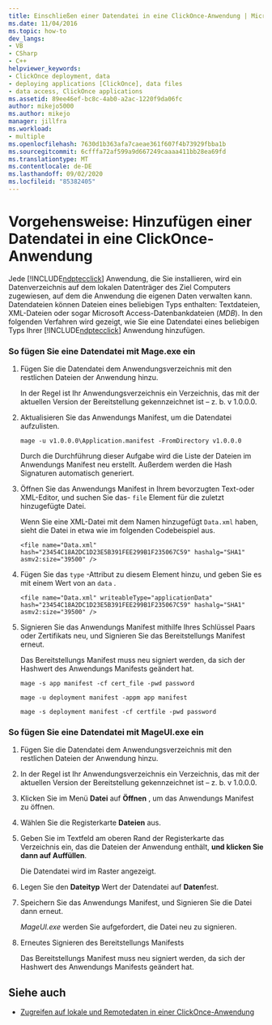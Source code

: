 ```yaml
---
title: Einschließen einer Datendatei in eine ClickOnce-Anwendung | Microsoft-Dokumentation
ms.date: 11/04/2016
ms.topic: how-to
dev_langs:
- VB
- CSharp
- C++
helpviewer_keywords:
- ClickOnce deployment, data
- deploying applications [ClickOnce], data files
- data access, ClickOnce applications
ms.assetid: 89ee46ef-bc8c-4ab0-a2ac-1220f9da06fc
author: mikejo5000
ms.author: mikejo
manager: jillfra
ms.workload:
- multiple
ms.openlocfilehash: 7630d1b363afa7caeae361f607f4b73929fbba1b
ms.sourcegitcommit: 6cfffa72af599a9d667249caaaa411bb28ea69fd
ms.translationtype: MT
ms.contentlocale: de-DE
ms.lasthandoff: 09/02/2020
ms.locfileid: "85382405"
---
```

# <a name="how-to-include-a-data-file-in-a-clickonce-application"></a>Vorgehensweise: Hinzufügen einer Datendatei in eine ClickOnce-Anwendung
Jede [!INCLUDE[ndptecclick](../deployment/includes/ndptecclick_md.md)] Anwendung, die Sie installieren, wird ein Datenverzeichnis auf dem lokalen Datenträger des Ziel Computers zugewiesen, auf dem die Anwendung die eigenen Daten verwalten kann. Datendateien können Dateien eines beliebigen Typs enthalten: Textdateien, XML-Dateien oder sogar Microsoft Access-Datenbankdateien (*MDB*). In den folgenden Verfahren wird gezeigt, wie Sie eine Datendatei eines beliebigen Typs Ihrer [!INCLUDE[ndptecclick](../deployment/includes/ndptecclick_md.md)] Anwendung hinzufügen.

### <a name="to-include-a-data-file-by-using-mageexe"></a>So fügen Sie eine Datendatei mit Mage.exe ein

1. Fügen Sie die Datendatei dem Anwendungsverzeichnis mit den restlichen Dateien der Anwendung hinzu.

    In der Regel ist Ihr Anwendungsverzeichnis ein Verzeichnis, das mit der aktuellen Version der Bereitstellung gekennzeichnet ist – z. b. v 1.0.0.0.

2. Aktualisieren Sie das Anwendungs Manifest, um die Datendatei aufzulisten.

    `mage -u v1.0.0.0\Application.manifest -FromDirectory v1.0.0.0`

    Durch die Durchführung dieser Aufgabe wird die Liste der Dateien im Anwendungs Manifest neu erstellt. Außerdem werden die Hash Signaturen automatisch generiert.

3. Öffnen Sie das Anwendungs Manifest in Ihrem bevorzugten Text-oder XML-Editor, und suchen Sie das- `file` Element für die zuletzt hinzugefügte Datei.

    Wenn Sie eine XML-Datei mit dem Namen hinzugefügt `Data.xml` haben, sieht die Datei in etwa wie im folgenden Codebeispiel aus.

   `<file name="Data.xml" hash="23454C18A2DC1D23E5B391FEE299B1F235067C59" hashalg="SHA1" asmv2:size="39500" />`

4. Fügen Sie das `type` -Attribut zu diesem Element hinzu, und geben Sie es mit einem Wert von an `data` .

   `<file name="Data.xml" writeableType="applicationData" hash="23454C18A2DC1D23E5B391FEE299B1F235067C59" hashalg="SHA1" asmv2:size="39500" />`

5. Signieren Sie das Anwendungs Manifest mithilfe Ihres Schlüssel Paars oder Zertifikats neu, und Signieren Sie das Bereitstellungs Manifest erneut.

    Das Bereitstellungs Manifest muss neu signiert werden, da sich der Hashwert des Anwendungs Manifests geändert hat.

    `mage -s app manifest -cf cert_file -pwd password`

    `mage -u deployment manifest -appm app manifest`

    `mage -s deployment manifest -cf certfile -pwd password`

### <a name="to-include-a-data-file-by-using-mageuiexe"></a>So fügen Sie eine Datendatei mit MageUI.exe ein

1. Fügen Sie die Datendatei dem Anwendungsverzeichnis mit den restlichen Dateien der Anwendung hinzu.

2. In der Regel ist Ihr Anwendungsverzeichnis ein Verzeichnis, das mit der aktuellen Version der Bereitstellung gekennzeichnet ist – z. b. v 1.0.0.0.

3. Klicken Sie im Menü **Datei** auf **Öffnen** , um das Anwendungs Manifest zu öffnen.

4. Wählen Sie die Registerkarte **Dateien** aus.

5. Geben Sie im Textfeld am oberen Rand der Registerkarte das Verzeichnis ein, das die Dateien der Anwendung enthält, **und klicken Sie dann auf Auffüllen**.

     Die Datendatei wird im Raster angezeigt.

6. Legen Sie den **Dateityp** Wert der Datendatei auf **Daten**fest.

7. Speichern Sie das Anwendungs Manifest, und Signieren Sie die Datei dann erneut.

     *MageUI.exe* werden Sie aufgefordert, die Datei neu zu signieren.

8. Erneutes Signieren des Bereitstellungs Manifests

     Das Bereitstellungs Manifest muss neu signiert werden, da sich der Hashwert des Anwendungs Manifests geändert hat.

## <a name="see-also"></a>Siehe auch
- [Zugreifen auf lokale und Remotedaten in einer ClickOnce-Anwendung](../deployment/accessing-local-and-remote-data-in-clickonce-applications.md)